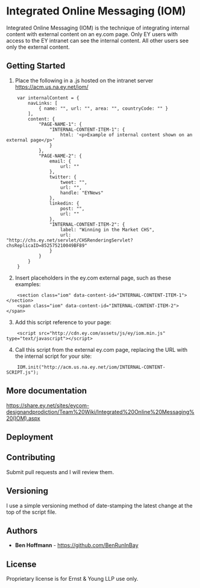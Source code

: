 # Integrated Online Messaging (IOM)

Integrated Online Messaging (IOM) is the technique of integrating internal content with external content on an ey.com page. Only EY users with access to the EY intranet can see the internal content. All other users see only the external content.

## Getting Started

1. Place the following in a .js hosted on the intranet server https://acm.us.na.ey.net/iom/
```
	var internalContent = {
		navLinks: [
			{ name: "", url: "", area: "", countryCode: "" }
		],
		content: {
			"PAGE-NAME-1": {
				"INTERNAL-CONTENT-ITEM-1": {
					html: '<p>Example of internal content shown on an external page</p>'
				}
			},
			"PAGE-NAME-2": {
                email: {
                    url: ""
                },
                twitter: {
                    tweet: "",
                    url: "",
                    handle: "EYNews"
                },
                linkedin: {
                    post: "",
                    url: ""
                },
                "INTERNAL-CONTENT-ITEM-2": {
                    label: "Winning in the Market CHS",
                    url: "http://chs.ey.net/servlet/CHSRenderingServlet?chsReplicaID=852575210049BF89"
                }
            }
		}
	}
```
2. Insert placeholders in the ey.com external page, such as these examples:
```
	<section class="iom" data-content-id="INTERNAL-CONTENT-ITEM-1"></section>
	<span class="iom" data-content-id="INTERNAL-CONTENT-ITEM-2"></span>
```
3. Add this script reference to your page:
```
    <script src="http://cdn.ey.com/assets/js/ey/iom.min.js" type="text/javascript"></script>
```
4. Call this script from the external ey.com page, replacing the URL with the internal script for your site:
```
    IOM.init("http://acm.us.na.ey.net/iom/INTERNAL-CONTENT-SCRIPT.js");
```

## More documentation

https://share.ey.net/sites/eycom-designandprodiction/Team%20Wiki/Integrated%20Online%20Messaging%20(IOM).aspx

## Deployment



## Contributing

Submit pull requests and I will review them.

## Versioning

I use a simple versioning method of date-stamping the latest change at the top of the script file. 

## Authors

* **Ben Hoffmann** - https://github.com/BenRunInBay

## License

Proprietary license is for Ernst & Young LLP use only.


